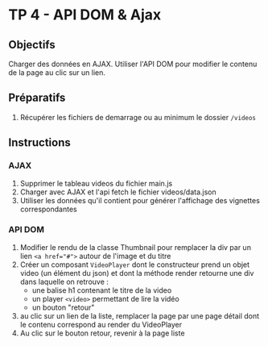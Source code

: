 # TP 4 - API DOM & Ajax

## Objectifs
Charger des données en AJAX. Utiliser l'API DOM pour modifier le contenu de la page au clic sur un lien.

## Préparatifs
1. Récupérer les fichiers de demarrage ou au minimum le dossier `/videos`

## Instructions
### AJAX
1. Supprimer le tableau videos du fichier main.js
1. Charger avec AJAX et l'api fetch le fichier videos/data.json
1. Utiliser les données qu'il contient pour générer l'affichage des vignettes correspondantes

### API DOM
1. Modifier le rendu de la classe Thumbnail pour remplacer la div par un lien `<a href="#">` autour de l'image et du titre
1. Créer un composant `VideoPlayer` dont le constructeur prend un objet video (un élément du json) et dont la méthode render retourne une div dans laquelle on retrouve :
	- une balise h1 contenant le titre de la video
	- un player `<video>` permettant de lire la vidéo
	- un bouton "retour"
1. au clic sur un lien de la liste, remplacer la page par une page détail dont le contenu correspond au render du VideoPlayer
1. Au clic sur le bouton retour, revenir à la page liste
